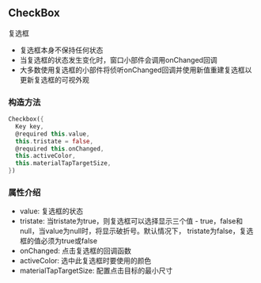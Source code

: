 ## **CheckBox**

>
复选框
* 复选框本身不保持任何状态
* 当复选框的状态发生变化时，窗口小部件会调用onChanged回调
* 大多数使用复选框的小部件将侦听onChanged回调并使用新值重建复选框以更新复选框的可视外观

### 构造方法
``` dart
Checkbox({
  Key key,
  @required this.value,
  this.tristate = false,
  @required this.onChanged,
  this.activeColor,
  this.materialTapTargetSize,
})
```

### 属性介绍
* value: 复选框的状态
* tristate: 当tristate为true，则复选框可以选择显示三个值 - true，false和null，当value为null时，将显示破折号。默认情况下， tristate为false，复选框的值必须为true或false
* onChanged: 点击复选框的回调函数
* activeColor: 选中此复选框时要使用的颜色
* materialTapTargetSize: 配置点击目标的最小尺寸
